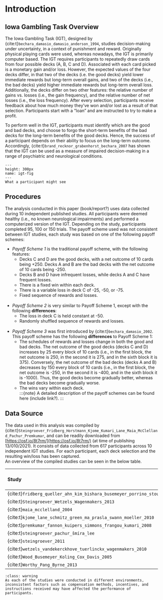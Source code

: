 # Introduction

## Iowa Gambling Task Overview

The Iowa Gambling Task (IGT), designed by {cite:t}`bechara_damasio_damasio_anderson_1994`, studies decision-making under uncertainty, in a context of punishment and reward. Originally physical playing cards were used, whereas nowadays, the IGT is primarily computer based. The IGT requires participants to repeatedly draw cards from four possible decks (A, B, C and D). Associated with each card picked is a monetary gain and/or loss. However, the expected values of the four decks differ, in that two of the decks (i.e. the good decks) yield lower immediate rewards but long-term overall gains, and two of the decks (i.e., the bad decks) yield higher immediate rewards but long-term overall loss. Additionally, the decks differ on two other features: the relative number of gains vs. losses (i.e., the gain frequency), and the relative number of net losses (i.e., the loss frequency). After every selection, participants receive feedback about how much money they’ve won and/or lost as a result of that selection. Participants start with a “loan” and are instructed to try to make a profit. 

To perform well in the IGT, participants must identify which are the good and bad decks, and choose to forgo the short-term benefits of the bad decks for the long-term benefits of the good decks. Hence, the success of a participant depends on their ability to focus on the long-term outcome. Accordingly, {cite:t}`brand_recknor_grabenhorst_bechara_2007` has shown that the IGT can be used as a measure of impaired decision-making in a range of psychiatric and neurological conditions. 

```{figure} ./igt_screenshot.jpg
---
height: 300px
name: igt-fig
---
What a participant might see
```

## Procedures

The analysis conducted in this paper (book/report?) uses data collected during 10 independent published studies. All participants were deemed healthy (i.e., no known neurological impairments) and performed a computerized version of the IGT. Depending on the study, participants completed 95, 100 or 150 trials. The payoff scheme used was not consistent between IGT studies, each study was based on one of the following payoff schemes:

* *Payoff Scheme 1* is the traditional payoff scheme, with the following features:
	* Decks C and D are the good decks, with a net outcome of 10 cards being +250. Decks A and B are the bad decks with the net outcome of 10 cards being -250.
	* Decks B and D have infrequent losses, while decks A and C have frequent losses.
	* There is a fixed win within each deck.
	* There is a variable loss in deck C of -25, -50, or -75.
	* Fixed sequence of rewards and losses.  
&nbsp;
* *Payoff Scheme 2* is very similar to Payoff Scheme 1, except with the following **differences**:
	* The loss in deck C is held constant at -50.
	* Randomly shuffled sequence of rewards and losses.  
&nbsp;
* *Payoff Scheme 3* was first introduced by {cite:t}`bechara_damasio_2002`. This payoff scheme has the following **differences** to Payoff Scheme 1:
	* The schedules of rewards and losses change in both the good and bad decks. The net outcome of the good decks (decks C and D) increases by 25 every block of 10 cards (i.e., in the first block, the net outcome is 250, in the second it is 275, and in the sixth block it is 375). Conversely, the net outcome of the bad decks (decks A and B) decreases by 150 every block of 10 cards (i.e., in the first block, the net outcome is -250, in the second it is -400, and in the sixth block it is -1000). Thus, the good decks become gradually better, whereas the bad decks become gradually worse.
	* The wins vary within each deck.  
:::{note}
A detailed description of the payoff schemes can be found here (include link?).
:::


## Data Source

The data used in this analysis was compiled by {cite:t}`Steingroever_Fridberg_Horstmann_Kjome_Kumari_Lane_Maia_McClelland_Pachur_Premkumar`, and can be readily downloaded from [https://osf.io/8t7rm/](https://osf.io/8t7rm/) (at time of publishing 13/010/2021). It consists of data collected from 617 participants across 10 independent IGT studies. For each participant, each deck selection and the resulting win/loss has been captured.  
An overview of the compiled studies can be seen in the below table.



| Study | Number of Participants | Number of Trials | Payoff |
| :- | :- | :- | :- |
| {cite:t}`fridberg_queller_ahn_kim_bishara_busemeyer_porrino_stout_2010` | 15 | 95 | 1 |
| {cite:t}`Steingroever_Wetzels_Wagenmakers_2013` | 162 | 100 | 2 |
| {cite:t}`maia_mcclelland_2004` | 19 | 100 | 3 |
| {cite:t}`kjome_lane_schmitz_green_ma_prasla_swann_moeller_2010` | 40 | 100 | 1 |
| {cite:t}`premkumar_fannon_kuipers_simmons_frangou_kumari_2008` | 25 | 100 | 3 |
| {cite:t}`steingroever_pachur_šmíra_lee` | 70 | 100 | 2 |
| {cite:t}`steingroever_2011` | 57 | 150 | 2 |
| {cite:t}`wetzels_vandekerckhove_tuerlinckx_wagenmakers_2010` | 41 | 150 | 2 |
| {cite:t}`Wood_Busemeyer_Koling_Cox_Davis_2005` | 153 | 100 | 3 |
| {cite:t}`Worthy_Pang_Byrne_2013` | 35 | 100 | 1 |

```{admonition} Caveat
:class: warning
As each of the studies were conducted in different environments, inconsistent factors such as compensation methods, incentives, and instructions received may have affected the performance of participants.
```


